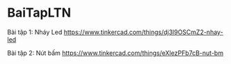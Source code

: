 # BaiTapLTN
Bài tập 1: Nháy Led
https://www.tinkercad.com/things/dj3l9OSCmZ2-nhay-led

Bài tập 2: Nút bấm
https://www.tinkercad.com/things/eXlezPFb7cB-nut-bm
